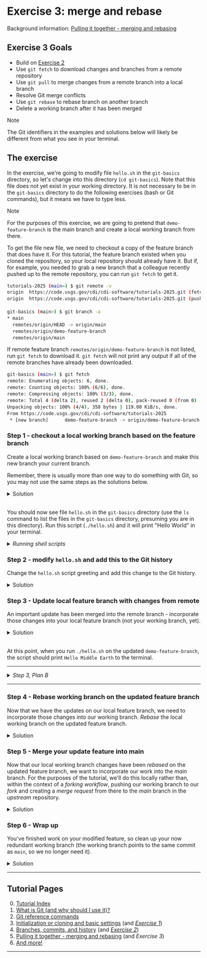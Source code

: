 # Exercise 3: merge and rebase

Background information: [Pulling it together - merging and rebasing](merging-and-rebasing.md)

## Exercise 3 Goals

- Build on [Exercise 2](ex2-local-branch-and-commit.md)
- Use `git fetch` to download changes and branches from a remote repository
- Use `git pull` to merge changes from a remote branch into a local branch
- Resolve Git merge conflicts
- Use `git rebase` to rebase branch on another branch
- Delete a working branch after it has been merged

> [!NOTE]
> The Git identifiers in the examples and solutions below will likely be different from what you
> see in your terminal.

## The exercise

In the exercise, we're going to modify file `hello.sh` in the `git-basics` directory, so let's
change into this directory (`cd git-basics`). Note that this file does not yet exist in your
working directory. It is not necessary to be in the `git-basics` directory to do the following
exercises (bash or Git commands), but it means we have to type less.

> [!NOTE]
> For the purposes of this exercise, we are going to pretend that `demo-feature-branch` is the main
> branch and create a local working branch from there.

To get the file new file, we need to checkout a copy of the feature branch that does have it. For
this tutorial, the feature branch existed when you cloned the repository, so your local repository
should already have it. But if, for example, you needed to grab a new branch that a colleague
recently pushed up to the remote repository, you can run `git fetch` to get it.

```bash
tutorials-2025 (main=) $ git remote -v
origin  https://code.usgs.gov/cdi/cdi-software/tutorials-2025.git (fetch)
origin  https://code.usgs.gov/cdi/cdi-software/tutorials-2025.git (push)

git-basics (main>) $ git branch -a
* main
  remotes/origin/HEAD -> origin/main
  remotes/origin/demo-feature-branch
  remotes/origin/main
```

If remote feature branch `remotes/origin/demo-feature-branch` is not listed, run `git fetch` to
download it. `git fetch` will not print any output if all of the remote branches have already been
downloaded.

```bash
git-basics (main=) $ git fetch
remote: Enumerating objects: 6, done.
remote: Counting objects: 100% (6/6), done.
remote: Compressing objects: 100% (3/3), done.
remote: Total 4 (delta 2), reused 2 (delta 0), pack-reused 0 (from 0)
Unpacking objects: 100% (4/4), 358 bytes | 119.00 KiB/s, done.
From https://code.usgs.gov/cdi/cdi-software/tutorials-2025
 * [new branch]      demo-feature-branch -> origin/demo-feature-branch
```

### Step 1 - checkout a local working branch based on the feature branch

Create a local working branch based on `demo-feature-branch` and make this new branch your current
branch.

Remember, there is usually more than one way to do something with Git, so you may not use the same
steps as the solutions below.

<details><summary>Solution</summary>

```shell
git-basics (main=) $ git switch demo-feature-branch
branch 'demo-feature-branch' set up to track 'origin/demo-feature-branch'.
Switched to a new branch 'demo-feature-branch'

git-basics (demo-feature-branch) $ git switch -c modify-feature-branch
Switched to a new branch 'modify-feature-branch'

git-basics (modify-feature-branch) $ git branch -a -v
  demo-feature-branch                a56954d add hello script
  main                               784fad6 Merge branch 'update-figs' into 'main'
* modify-feature-branch              a56954d add hello script
  remotes/origin/HEAD                -> origin/main
  remotes/origin/demo-feature-branch a56954d add hello script
  remotes/origin/main                784fad6 Merge branch 'update-figs' into 'main'
```

</details><br>

You should now see file `hello.sh` in the `git-basics` directory (use the `ls` command to list the
files in the `git-basics` directory, presuming you are in this directory). Run this script
(`./hello.sh`) and it will print "Hello World" in your terminal.

*<details><summary>Running shell scripts</summary>*

> [!NOTE]
> To run a shell script in bash, a script file can be made *executable* by running the command
> `chmod +x hello.sh`. Then run it by specifying the path to the script file which, if it is in your
> working directory, means prepending "./" to the filename:
>
> ```bash
> git-basics (modify-feature-branch=) $ ./hello.sh 
> Hello World
> ```

</details>

### Step 2 - modify `hello.sh` and add this to the Git history

Change the `hello.sh` script greeting and add this change to the Git history.

<details><summary>Solution</summary>

In your favorite editor, change the greeting, e.g. "Hello Earth", and save the file. File
`hello.sh` is now *modified* (`git status`) and we can see the changes with `git diff`. To include
this change in the Git history, we need to *staged* (`git add`) the file before we *commit*
(`git commit -m '...'`) the changes.

```bash
git-basics (modified-feature-branch *=) $ sed -i '' 's/World/Shire/' hello.sh

git-basics (modified-feature-branch *=) $ git status
On branch modified-feature-branch
Your branch is up to date with 'origin/demo-feature-branch'.

Changes not staged for commit:
  (use "git add <file>..." to update what will be committed)
  (use "git restore <file>..." to discard changes in working directory)
        modified:   hello.sh

no changes added to commit (use "git add" and/or "git commit -a")

git-basics (modified-feature-branch *=) $ git diff
diff --git a/git-basics/hello.sh b/git-basics/hello.sh
index 23bf47c..1b0c314 100755
--- a/git-basics/hello.sh
+++ b/git-basics/hello.sh
@@ -1,3 +1,3 @@
 #!/bin/bash
 
-echo "Hello World"
+echo "Hello Shire"

git-basics (modified-feature-branch *=) $ git add hello.sh

git-basics (modified-feature-branch +=) $ git commit -m 'greet the Shire!'
[modified-feature-branch b9e4413] greet the earth
 1 file changed, 1 insertion(+), 1 deletion(-)

git-basics (modified-feature-branch>) $ git status
On branch modified-feature-branch
Your branch is ahead of 'origin/demo-feature-branch' by 1 commit.
  (use "git push" to publish your local commits)

nothing to commit, working tree clean

git-basics (modify-feature-branch) $ git blame hello.sh
a56954d5 (Jason Altekruse 2025-06-04 15:36:46 -0600 1) #!/bin/bash
a56954d5 (Jason Altekruse 2025-06-04 15:36:46 -0600 2) 
5c2957db (Frodo           2025-06-05 11:28:40 -0600 3) echo "Hello Shire"
```

</details>

### Step 3 - Update local feature branch with changes from remote

An important update has been merged into the remote branch - incorporate those changes into your
local feature branch (not your working branch, yet).

<details><summary>Solution</summary>

First we need to switch to the local `demo-feature-branch` and then *pull* down the changes from
the remote branch with `git pull`. In this case, since we don't need to pull from the *main*
(default) branch, we also need to specify the *remote* and target *

```shell
git-basics (modify-feature-branch) $ git switch demo-feature-branch
Switched to branch 'demo-feature-branch'

git-basics (demo-feature-branch=) $ git pull --ff-only origin demo-feature-branch 
remote: Enumerating objects: 8, done.
remote: Counting objects: 100% (8/8), done.
remote: Compressing objects: 100% (3/3), done.
remote: Total 5 (delta 2), reused 4 (delta 2), pack-reused 0 (from 0)
Unpacking objects: 100% (5/5), 696 bytes | 99.00 KiB/s, done.
From https://code.usgs.gov/cdi/cdi-software/tutorials-2025
 * branch            demo-feature-branch -> FETCH_HEAD
   cb7f655..5131b63  demo-feature-branch -> origin/demo-feature-branch
Updating cb7f655..5131b63
Fast-forward
 git-basics/hello.sh | 4 +++-
 1 file changed, 3 insertions(+), 1 deletion(-)

git-basics (demo-feature-branch) $ ./hello.sh 
Hello Middle Earth
```

</details><br>

At this point, when you run `./hello.sh` on the updated `demo-feature-branch`, the script should
print `Hello Middle Earth` to the terminal.

---

*<details><summary>Step 3, Plan B</summary>*

### Step 3, Plan B - update local feature branch from local branch

An important update has been merged into the feature branch and, thankfully, this is available
locally as `demo-feature-branch-merge`. Update your local feature branch (not your working branch
yet) from the other local branch.

<details><summary>Solution</summary>

First we need to switch to the local `demo-feature-branch` and, in case GitLab is down for
maintenance or you're not doing this exercise as part of the live tutorial demonstration, *pull*
changes from another local branch that already contains the changes. In this instance, `git pull`
skips the *fetch* operation, and the "remote" is "." instead of `origin` or `upstream`, etc.

```shell
git-basics (modify-feature-branch) $ git switch demo-feature-branch
Switched to branch 'demo-feature-branch'
Your branch is up to date with 'origin/demo-feature-branch'.

git-basics (demo-feature-branch=) $ git branch -a
* demo-feature-branch
  main
  modify-feature-branch
  remotes/origin/HEAD -> origin/main
  remotes/origin/demo-feature-branch
  remotes/origin/demo-feature-branch-merged
  remotes/origin/main
```

This next command specifies `.` instead of `origin`, and `origin/demo-feature-branch-merged`
instead of `demo-feature-branch` because we're *pulling* from a local branch that contains the
modifications instead of the remote repository.

```shell
git-basics (demo-feature-branch=) $ git pull --ff-only . origin/demo-feature-branch-merged
From .
 * remote-tracking branch origin/demo-feature-branch-merged -> FETCH_HEAD
Updating 505392a..f905cae
Fast-forward
 git-basics/hello.sh | 4 +++-
 1 file changed, 3 insertions(+), 1 deletion(-)

git-basics (demo-feature-branch>) $ ./hello.sh 
Hello Middle Earth
```

At this point, when you run `./hello.sh` on the updated `demo-feature-branch`, the script should
print `Hello Middle Earth` to the terminal.

</details>

</details>

---

### Step 4 - Rebase working branch on the updated feature branch

Now that we have the updates on our local feature branch, we need to incorporate those changes into
our working branch. *Rebase* the local working branch on the updated feature branch.

<details><summary>Solution</summary>

```shell
git-basics (demo-feature-branch) $ git switch modify-feature-branch
Switched to branch 'modify-feature-branch'

git-basics (modify-feature-branch) $ git rebase demo-feature-branch 
Auto-merging git-basics/hello.sh
CONFLICT (content): Merge conflict in git-basics/hello.sh
error: could not apply b36f6f2... greet the Shire!
hint: Resolve all conflicts manually, mark them as resolved with
hint: "git add/rm <conflicted_files>", then run "git rebase --continue".
hint: You can instead skip this commit: run "git rebase --skip".
hint: To abort and get back to the state before "git rebase", run "git rebase --abort".
Could not apply b36f6f2... greet the Shire!

git-basics (modify-feature-branch *+|REBASE-i 1/1) $ git status
interactive rebase in progress; onto 20b3a24
Last command done (1 command done):
   pick b36f6f2 greet the Shire!
No commands remaining.
You are currently rebasing branch 'modify-feature-branch' on '20b3a24'.
  (fix conflicts and then run "git rebase --continue")
  (use "git rebase --skip" to skip this patch)
  (use "git rebase --abort" to check out the original branch)

Unmerged paths:
  (use "git restore --staged <file>..." to unstage)
  (use "git add <file>..." to mark resolution)
        both modified:   hello.sh

no changes added to commit (use "git add" and/or "git commit -a")
```

We've hit a merge conflict when our *rebase* tried to apply our working branch commit because Git
can't tell how to apply it to the updated feature branch. If we print the contents of `hello.sh`
using the shell command `cat`, we see that the *rebase* operation adds the conflicting lines to the
file:

```shell
git-basics (modify-feature-branch *+|REBASE-i 1/1) $ cat hello.sh 
#!/bin/bash

<<<<<<< HEAD
# Greet first argument to script, defualt to "Middle Earth" if none specified

echo "Hello ${1:-Middle Earth}"
=======
echo "Hello Shire"
>>>>>>> b36f6f2 (greet the Shire!)
```

The "current change", between lines `<<<<<<< HEAD` and `=======`, shows the lines from the updated
feature branch. The "incoming change", between lines `=======` and
`>>>>>>> ...` (the end of the line will include your commit ID and message), shows the changes on
your local working branch. We need to manually edit this file in an editor to tell Git how to
apply our change. VSCode can display the conflicted file with links to accept the current change,
the incoming change, or both (red box in the figure below). Or we can manually edit the file to
resolve the conflict.

![Merge conflict in VSCode](img/vscode-merge-conflict.png)

Once we resolve the conflict by changing the default greeting to our own, we follow the
instructions in the `git rebase` output, which say to *add* the resolved file and then running
`git rebase --continue`. The latter will prompt you to modify the message for the conflicted
commit if you'd like.

```shell
git-basics (modify-feature-branch *+|REBASE-i 1/1) $ cat hello.sh 
#!/bin/bash

# Greet first argument to script, defualt to "Middle Earth" if none specified

echo "Hello ${1:-Shire}"

git-basics (modify-feature-branch *+|REBASE-i 1/1) $ git add hello.sh

git-basics (modify-feature-branch +|REBASE-i 1/1) $ git status
interactive rebase in progress; onto 20b3a24
Last command done (1 command done):
   pick b36f6f2 greet the Shire!
No commands remaining.
You are currently rebasing branch 'modify-feature-branch' on '20b3a24'.
  (all conflicts fixed: run "git rebase --continue")

Changes to be committed:
  (use "git restore --staged <file>..." to unstage)
        modified:   hello.sh


git-basics (modify-feature-branch +|REBASE-i 1/1) $ git rebase --continue
[detached HEAD 5641136] greet the Shire! by default
 1 file changed, 1 insertion(+), 1 deletion(-)
Successfully rebased and updated refs/heads/modify-feature-branch.
```

You can see who last edited each line of `hello.sh` with `git blame hello.sh`:

```shell
git-basics (modify-feature-branch) $ git blame hello.sh
916670d8 (Bilbo   2025-06-05 17:33:20 -0600 1) #!/bin/bash
916670d8 (Bilbo   2025-06-05 17:33:20 -0600 2) 
f1bcd57f (Gandalf 2025-06-05 17:33:46 -0600 3) # Greet first argument to script, defualt to "Middle Earth" if none specified
f1bcd57f (Gandalf 2025-06-05 17:33:46 -0600 4) 
56411366 (Frodo   2025-06-05 17:37:31 -0600 5) echo "Hello ${1:-Shire}"
```

</details>

### Step 5 - Merge your update feature into main

Now that our local working branch changes have been *rebased* on the updated feature branch, we
want to incorporate our work into the *main* branch. For the purposes of the tutorial, we'll do
this locally rather than, within the context of a *forking workflow*, pushing our working branch
to our *fork* and creating a *merge request* from there to the *main* branch in the *upstream*
repository.

<details><summary>Solution</summary>

```shell
git-basics (modify-feature-branch) $ git switch main
Switched to branch 'main'
Your branch is up to date with 'origin/main'.

git-basics (main=) $ git merge modify-feature-branch 
Updating 784fad6..5641136
Fast-forward
 git-basics/hello.sh | 5 +++++
 1 file changed, 5 insertions(+)
 create mode 100755 git-basics/hello.sh

git-basics (main>) $ ./hello.sh 
Hello Shire

git-basics (main>) $ ./hello.sh "Baggins, Took, and Brandybuck"
Hello Baggins, Took, and Brandybuck
```

</details>

### Step 6 - Wrap up

You've finished work on your modified feature, so clean up your now redundant working branch (the
working branch points to the same commit as `main`, so we no longer need it).

<details><summary>Solution</summary>

```shell
git-basics (main>) $ git branch -a -v
  demo-feature-branch                20b3a24 Merge branch 'demo-feature-branch' into 'demo-feature-branch'
* main                               5641136 [ahead 4] greet the Shire! by default
  modify-feature-branch              5641136 greet the Shire! by default
  remotes/origin/HEAD                -> origin/main
  remotes/origin/demo-feature-branch 20b3a24 Merge branch 'demo-feature-branch' into 'demo-feature-branch'
  remotes/origin/main                784fad6 Merge branch 'update-figs' into 'main'

git-basics (main>) $ git branch -d modify-feature-branch 
Deleted branch modify-feature-branch (was 5641136).
```

If you're working within a *forking workflow* and your *merge request* (GitLab) or *pull request*
(GitHub) has been merged, your working branch on your fork can also be deleted (there is often an
option to delete the remote branch when the *merge/pull request* is merged), update your local
repository to reflect the deleted remote branch with `git fetch --all --prune`.

</details>

---

## Tutorial Pages

0. [Tutorial Index](README.md#tutorial-outline)
1. [What is Git (and why should I use it)?](what-is-git.md)
2. [Git reference commands](git-help-and-config.md)
3. [Initialization or cloning and basic settings](git-going.md) (and *[Exercise 1](ex1-clone-and-setup.md)*)
4. [Branches, commits, and history](branching-commits-history.md) (and *[Exercise 2](ex2-local-branch-and-commit.md)*)
5. [Pulling it together - merging and rebasing](merging-and-rebasing.md) (and *Exercise 3*)
6. [And more!](further-topics.md)

---
